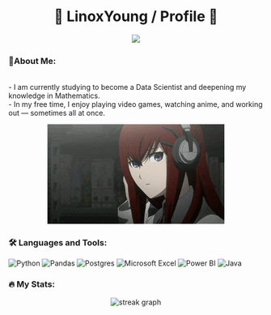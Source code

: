 <h1 align="center">🐍 LinoxYoung / Profile 🐍</h1>

<div align="center">
  <img src="https://visitor-badge.laobi.icu/badge?page_id=LinoxYoung.LinoxYoung" />
</div>

<h3 align="left">🌃About Me:</h3>
<p align="left">
  <br>- I am currently studying to become a Data Scientist and deepening my knowledge in Mathematics.<br>
  - In my free time, I enjoy playing video games, watching anime, and working out — sometimes all at once.
</p>

<div align="center">
  <img src="steins-gate.gif"" width="350" />
</div>

<h3 align="left">🛠 Languages and Tools:</h3>

<div align="left">

![Python](https://img.shields.io/badge/python-3670A0?style=for-the-badge&logo=python&logoColor=ffdd54)
![Pandas](https://img.shields.io/badge/pandas-%23150458.svg?style=for-the-badge&logo=pandas&logoColor=white)
![Postgres](https://img.shields.io/badge/postgres-%23316192.svg?style=for-the-badge&logo=postgresql&logoColor=white)
![Microsoft Excel](https://img.shields.io/badge/Microsoft_Excel-217346?style=for-the-badge&logo=microsoft-excel&logoColor=white)
![Power BI](https://img.shields.io/badge/power_bi-F2C811?style=for-the-badge&logo=powerbi&logoColor=black)
![Java](https://img.shields.io/badge/java-%23ED8B00.svg?style=for-the-badge&logo=openjdk&logoColor=white)

</div>

<h3 align="left">🔥 My Stats:</h3>

<div align="center">
  <img src="https://streak-stats.demolab.com?user=LinoxYoung&locale=en&mode=daily&theme=dark&hide_border=false&border_radius=5" height="220" alt="streak graph" />
</div>
